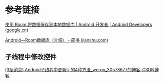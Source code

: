 # 参考链接

[使用 Room 将数据保存到本地数据库  | Android 开发者  | Android Developers (google.cn)](https://developer.android.google.cn/training/data-storage/room?hl=zh-cn)

[Android—Room数据库（介绍） - 简书 (jianshu.com)](https://www.jianshu.com/p/cfde3535233d)

## 子线程中修改控件

[(3条消息) Android子线程中更新UI的4种方法_weixin_30578677的博客-CSDN博客](https://blog.csdn.net/weixin_30578677/article/details/95670060)

